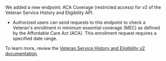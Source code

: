 We added a new endpoint: ACA Coverage (restricted access) for v2 of the Veteran Service History and Eligibility API.
* Authorized users can send requests to this endpoint to check a Veteran's enrollment in minimum essential coverage (MEC) as defined by the Affordable Care Act (ACA). This enrollment request requires a specified date range. 

To learn more, review the [Veteran Service History and Eligibility v2 documentation](https://developer.va.gov/explore/api/veteran-service-history-and-eligibility/docs?version=current). 
